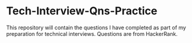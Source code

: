 # Tech-Interview-Qns-Practice
This repository will contain the questions I have completed as part of my preparation for technical interviews.
Questions are from HackerRank.
